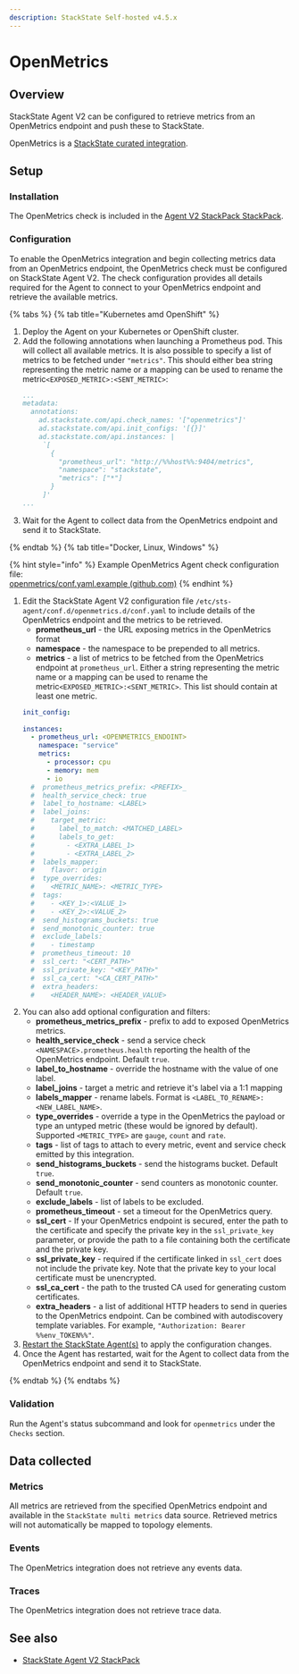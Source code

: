 ```yaml
---
description: StackState Self-hosted v4.5.x
---
```


# OpenMetrics

## Overview

StackState Agent V2 can be configured to retrieve metrics from an OpenMetrics endpoint and push these to StackState.

OpenMetrics is a [StackState curated integration](/stackpacks/integrations/about_integrations.md#stackstate-curated-integrations).

## Setup

### Installation

The OpenMetrics check is included in the [Agent V2 StackPack StackPack](/stackpacks/integrations/agent.md).

### Configuration

To enable the OpenMetrics integration and begin collecting metrics data from an OpenMetrics endpoint, the OpenMetrics check must be configured on StackState Agent V2. The check configuration provides all details required for the Agent to connect to your OpenMetrics endpoint and retrieve the available metrics.

{% tabs %}
{% tab title="Kubernetes amd OpenShift" %}

1. Deploy the Agent on your Kubernetes or OpenShift cluster.
2. Add the following annotations when launching a Prometheus pod. This will collect all available metrics. It is also possible to specify a list of metrics to be fetched under `"metrics"`. This should either bea string representing the metric name or a mapping can be used to rename the metric`<EXPOSED_METRIC>:<SENT_METRIC>`:
   ```yaml
   ...
   metadata:
     annotations:
       ad.stackstate.com/api.check_names: '["openmetrics"]'
       ad.stackstate.com/api.init_configs: '[{}]'
       ad.stackstate.com/api.instances: |
        `[ 
          {
            "prometheus_url": "http://%%host%%:9404/metrics",
            "namespace": "stackstate", 
            "metrics": ["*"] 
          } 
        ]'
   ...
   ```
3. Wait for the Agent to collect data from the OpenMetrics endpoint and send it to StackState.

{% endtab %}
{% tab title="Docker, Linux, Windows" %}

{% hint style="info" %}
Example OpenMetrics Agent check configuration file:  
[openmetrics/conf.yaml.example \(github.com\)](https://github.com/StackVista/stackstate-agent-integrations/blob/master/openmetrics/stackstate_checks/openmetrics/data/conf.yaml.example)
{% endhint %}

1. Edit the StackState Agent V2 configuration file `/etc/sts-agent/conf.d/openmetrics.d/conf.yaml` to include details of the OpenMetrics endpoint and the metrics to be retrieved.
   - **prometheus_url** - the URL exposing metrics in the OpenMetrics format
   - **namespace** - the namespace to be prepended to all metrics.
   - **metrics** - a list of metrics to be fetched from the OpenMetrics endpoint at `prometheus_url`. Either a string representing the metric name or a mapping can be used to rename the metric`<EXPOSED_METRIC>:<SENT_METRIC>`. This list should contain at least one metric.
    ```yaml
    init_config:
      
    instances:
      - prometheus_url: <OPENMETRICS_ENDOINT>
        namespace: "service"
        metrics:
          - processor: cpu
          - memory: mem
          - io
      #  prometheus_metrics_prefix: <PREFIX>_
      #  health_service_check: true
      #  label_to_hostname: <LABEL>
      #  label_joins:
      #    target_metric:
      #      label_to_match: <MATCHED_LABEL>
      #      labels_to_get:
      #        - <EXTRA_LABEL_1>
      #        - <EXTRA_LABEL_2>
      #  labels_mapper:
      #    flavor: origin
      #  type_overrides:
      #    <METRIC_NAME>: <METRIC_TYPE>
      #  tags:
      #    - <KEY_1>:<VALUE_1>
      #    - <KEY_2>:<VALUE_2>
      #  send_histograms_buckets: true
      #  send_monotonic_counter: true
      #  exclude_labels:
      #    - timestamp
      #  prometheus_timeout: 10
      #  ssl_cert: "<CERT_PATH>"
      #  ssl_private_key: "<KEY_PATH>"
      #  ssl_ca_cert: "<CA_CERT_PATH>"
      #  extra_headers:
      #    <HEADER_NAME>: <HEADER_VALUE>
    ```
2. You can also add optional configuration and filters:
   - **prometheus_metrics_prefix** - prefix to add to exposed OpenMetrics metrics.
   - **health_service_check** - send a service check `<NAMESPACE>.prometheus.health` reporting the health of the OpenMetrics endpoint. Default `true`.
   - **label_to_hostname** - override the hostname with the value of one label.
   - **label_joins** - target a metric and retrieve it's label via a 1:1 mapping
   - **labels_mapper** - rename labels. Format is `<LABEL_TO_RENAME>: <NEW_LABEL_NAME>`.
   - **type_overrides** - override a type in the OpenMetrics the payload or type an untyped metric (these would be ignored by default). Supported `<METRIC_TYPE>` are `gauge`, `count` and `rate`.
   - **tags** - list of tags to attach to every metric, event and service check emitted by this integration.
   - **send_histograms_buckets** - send the histograms bucket. Default `true`.
   - **send_monotonic_counter** - send counters as monotonic counter. Default `true`.
   - **exclude_labels** - list of labels to be excluded.
   - **prometheus_timeout** - set a timeout for the OpenMetrics query.
   - **ssl_cert** - If your OpenMetrics endpoint is secured, enter the path to the certificate and specify the private key in the `ssl_private_key` parameter, or provide the path to a file containing both the certificate and the private key.
   - **ssl_private_key** - required if the certificate linked in `ssl_cert` does not include the private key. Note that the private key to your local certificate must be unencrypted.
   - **ssl_ca_cert** - the path to the trusted CA used for generating custom certificates.
   - **extra_headers** - a list of additional HTTP headers to send in queries to the OpenMetrics endpoint. Can be combined with autodiscovery template variables. For example, `"Authorization: Bearer %%env_TOKEN%%"`.
3. [Restart the StackState Agent\(s\)](../../setup/agent/about-stackstate-agent.md#deploy-and-run-stackstate-agent-v2) to apply the configuration changes.
4. Once the Agent has restarted, wait for the Agent to collect data from the OpenMetrics endpoint and send it to StackState.

{% endtab %}
{% endtabs %}

### Validation

Run the Agent's status subcommand and look for `openmetrics` under the `Checks` section.

## Data collected

### Metrics

All metrics are retrieved from the specified OpenMetrics endpoint and available in the `StackState multi metrics` data source. Retrieved metrics will not automatically be mapped to topology elements.

### Events

The OpenMetrics integration does not retrieve any events data.

### Traces

The OpenMetrics integration does not retrieve trace data.

## See also

* [StackState Agent V2 StackPack](/stackpacks/integrations/agent.md)